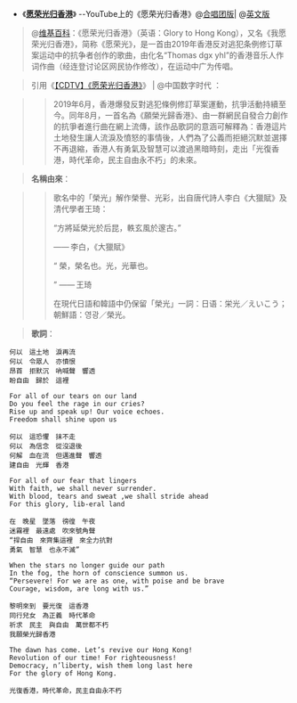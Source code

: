 - 《[**愿荣光归香港**](https://zh.wikipedia.org/wiki/願榮光歸香港)》 --YouTube上的《愿荣光归香港》@[合唱团版](https://www.youtube.com/watch?v=y7yRDOLCy4Y&t=0h0m0s)| @[英文版](https://www.youtube.com/watch?v=koOAJHt9UO8&t=0h0m0s)
> @[维基百科](https://zh.wikipedia.org/wiki/願榮光歸香港)：《愿荣光归香港》（英语：Glory to Hong Kong），又名《我愿荣光归香港》，简称《愿荣光》，是一首由2019年香港反对逃犯条例修订草案运动中的抗争者创作的歌曲，由化名“Thomas dgx yhl”的香港音乐人作词作曲（经连登讨论区网民协作修改），在运动中广为传唱。

> 引用《[【CDTV】《愿荣光归香港》](https://chinadigitaltimes.net/chinese/2019/09/%E3%80%90cdtv%E3%80%91%E6%84%BF%E8%8D%A3%E5%85%89%E5%BD%92%E9%A6%99%E6%B8%AF/)》 | @中国数字时代 ：

>> 2019年6月，香港爆發反對逃犯條例修訂草案運動，抗爭活動持續至今。同年8月，一首名為《願榮光歸香港》、由一群網民自發合力創作的抗爭者進行曲在網上流傳，該作品歌詞的意涵可解釋為：香港這片土地發生讓人流淚及憤怒的事情後，人們為了公義而拒絕沉默並選擇不再退縮，香港人有勇氣及智慧可以渡過黑暗時刻，走出「光復香港，時代革命，民主自由永不朽」的未來。

> **名稱由來**：

>> 歌名中的「榮光」解作榮譽、光彩，出自唐代詩人李白《大獵賦》及清代學者王琦：
>>
>> “方將延榮光於后昆，軼玄風於邃古。”
>>
>> —— 李白，《大獵賦》
>>
>> “
>> 榮，榮名也。光，光華也。
>>
>> ”
>> —— 王琦
>> 
>> 在現代日語和韓語中仍保留「榮光」一詞：日语：栄光／えいこう；朝鮮語：영광／榮光。

> **歌詞**：

```
何以　這土地　淚再流
何以　令眾人　亦憤恨
昂首　拒默沉　吶喊聲　響透
盼自由　歸於　這裡

For all of our tears on our land
Do you feel the rage in our cries?
Rise up and speak up! Our voice echoes.
Freedom shall shine upon us

何以　這恐懼　抹不走
何以　為信念　從沒退後
何解　血在流　但邁進聲　響透
建自由　光輝　香港

For all of our fear that lingers
With faith, we shall never surrender.
With blood, tears and sweat ,we shall stride ahead
For this glory, lib-eral land

在　晚星　墜落　徬徨　午夜
迷霧裡　最遠處　吹來號角聲
“捍自由　來齊集這裡　來全力抗對
勇氣　智慧　也永不滅”

When the stars no longer guide our path
In the fog, the horn of conscience summon us.
“Persevere! For we are as one, with poise and be brave
Courage, wisdom, are long with us.”

黎明來到　要光復　這香港
同行兒女　為正義　時代革命
祈求　民主　與自由　萬世都不朽
我願榮光歸香港

The dawn has come. Let’s revive our Hong Kong!
Revolution of our time! For righteousness!
Democracy, n’liberty, wish them long last here
For the glory of Hong Kong.

光復香港，時代革命，民主自由永不朽
```
